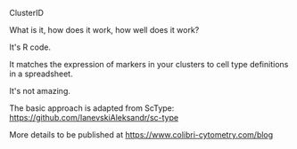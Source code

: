 ClusterID

What is it, how does it work, how well does it work?

It's R code.

It matches the expression of markers in your clusters to cell type definitions in a spreadsheet.

It's not amazing.

The basic approach is adapted from ScType:
https://github.com/IanevskiAleksandr/sc-type

More details to be published at https://www.colibri-cytometry.com/blog
